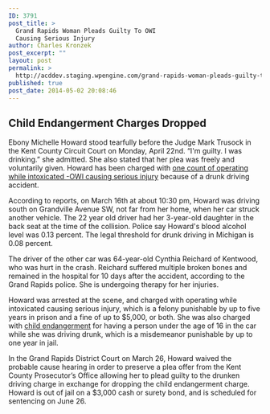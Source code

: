 ```yaml
---
ID: 3791
post_title: >
  Grand Rapids Woman Pleads Guilty To OWI
  Causing Serious Injury
author: Charles Kronzek
post_excerpt: ""
layout: post
permalink: >
  http://acddev.staging.wpengine.com/grand-rapids-woman-pleads-guilty-to-owi-causing-serious-injury.html
published: true
post_date: 2014-05-02 20:08:46
---
```

<h2>Child Endangerment Charges Dropped</h2>
Ebony Michelle Howard stood tearfully before the Judge Mark Trusock in the Kent County Circuit Court on Monday, April 22nd. “I'm guilty. I was drinking.” she admitted. She also stated that her plea was freely and voluntarily given. Howard has been charged with <a href="http://acddev.staging.wpengine.com/owi.html" target="_blank">one count of operating while intoxicated -OWI causing serious injury</a> because of a drunk driving accident.

According to reports, on March 16th at about 10:30 pm, Howard was driving south on Grandville Avenue SW, not far from her home, when her car struck another vehicle. The 22 year old driver had her 3-year-old daughter in the back seat at the time of the collision. Police say Howard's blood alcohol level was 0.13 percent. The legal threshold for drunk driving in Michigan is 0.08 percent.

The driver of the other car was 64-year-old Cynthia Reichard of Kentwood, who was hurt in the crash. Reichard suffered multiple broken bones and remained in the hospital for 10 days after the accident, according to the Grand Rapids police. She is undergoing therapy for her injuries.

Howard was arrested at the scene, and charged with operating while intoxicated causing serious injury, which is a felony punishable by up to five years in prison and a fine of up to $5,000, or both. She was also charged with <a href="http://www.windrunkdriving.com/michigan-child-endangerment.html" target="_blank">child endangerment</a> for having a person under the age of 16 in the car while she was driving drunk, which is a misdemeanor punishable by up to one year in jail.

In the Grand Rapids District Court on March 26, Howard waived the probable cause hearing in order to preserve a plea offer from the Kent County Prosecutor’s Office allowing her to plead guilty to the drunken driving charge in exchange for dropping the child endangerment charge. Howard is out of jail on a $3,000 cash or surety bond, and is scheduled for sentencing on June 26.